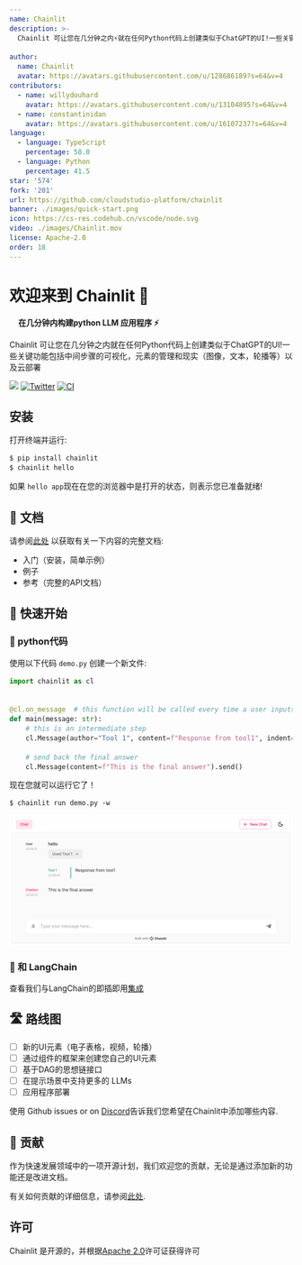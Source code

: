```yaml
---
name: Chainlit
description: >-
  Chainlit 可让您在几分钟之内⚡️就在任何Python代码上创建类似于ChatGPT的UI!一些关键功能包括中间步骤的可视化，元素的管理和现实（图像，文本，轮播等）以及云部署。

author:
  name: Chainlit
  avatar: https://avatars.githubusercontent.com/u/128686189?s=64&v=4
contributors: 
  - name: willydouhard
    avatar: https://avatars.githubusercontent.com/u/13104895?s=64&v=4
  - name: constantinidan  
    avatar: https://avatars.githubusercontent.com/u/16107237?s=64&v=4
language:
  - language: TypeScript
    percentage: 58.0
  - language: Python
    percentage: 41.5
star: '574'
fork: '201'
url: https://github.com/cloudstudio-platform/chainlit
banner: ./images/quick-start.png
icon: https://cs-res.codehub.cn/vscode/node.svg
video: ./images/Chainlit.mov
license: Apache-2.0
order: 18
---
```


  # 欢迎来到 Chainlit 👋

  &nbsp; &nbsp; **在几分钟内构建python LLM 应用程序 ⚡️**

  Chainlit 可让您在几分钟之内就在任何Python代码上创建类似于ChatGPT的UI!一些关键功能包括中间步骤的可视化，元素的管理和现实（图像，文本，轮播等）以及云部署

  [![](https://dcbadge.vercel.app/api/server/ZThrUxbAYw?style=flat)](https://discord.gg/ZThrUxbAYw)
  [![Twitter](https://img.shields.io/twitter/url/https/twitter.com/chainlit_io.svg?style=social&label=Follow%20%40chainlit_io)](https://twitter.com/chainlit_io)
  [![CI](https://github.com/Chainlit/chainlit/actions/workflows/ci.yaml/badge.svg)](https://github.com/Chainlit/chainlit/actions/workflows/ci.yaml)

  ## 安装

  打开终端并运行:

  ```bash
  $ pip install chainlit
  $ chainlit hello
  ```

  如果 `hello app`现在在您的浏览器中是打开的状态，则表示您已准备就绪!

  ## 📖 文档

  请参阅[此处](https://docs.chainlit.io) 以获取有关一下内容的完整文档:

  - 入门（安装，简单示例）
  - 例子
  - 参考（完整的API文档）

  ## 🚀 快速开始

  ### 🐍 python代码

  使用以下代码 `demo.py` 创建一个新文件:
  ```python
  import chainlit as cl


  @cl.on_message  # this function will be called every time a user inputs a message in the UI
  def main(message: str):
      # this is an intermediate step
      cl.Message(author="Tool 1", content=f"Response from tool1", indent=1).send()

      # send back the final answer
      cl.Message(content=f"This is the final answer").send()
  ```

  现在您就可以运行它了！
  ```
  $ chainlit run demo.py -w
  ```


  <img src="./images/quick-start.png" alt="Quick Start"></img>


  ### 🔗 和 LangChain

  查看我们与LangChain的即插即用[集成](https://docs.chainlit.io/langchain)

  ## 🛣 路线图
  - [ ] 新的UI元素（电子表格，视频，轮播）
  - [ ] 通过组件的框架来创建您自己的UI元素
  - [ ] 基于DAG的思想链接口
  - [ ] 在提示场景中支持更多的 LLMs 
  - [ ] 应用程序部署

  使用 Github issues or on [Discord](https://discord.gg/ZThrUxbAYw)告诉我们您希望在Chainlit中添加哪些内容.

  ## 💁 贡献

  作为快速发展领域中的一项开源计划，我们欢迎您的贡献，无论是通过添加新的功能还是改进文档。

  有关如何贡献的详细信息，请参阅[此处](.github/CONTRIBUTING.md).

  ## 许可
  Chainlit 是开源的，并根据[Apache 2.0](LICENSE)许可证获得许可
